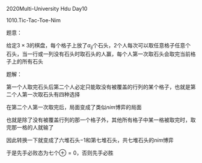 2020Multi-University Hdu Day10

1010.Tic-Tac-Toe-Nim

题意：

给定$3\times3$的棋盘，每个格子上放了$a_{ij}$个石头，2个人每次可以取任意格子任意个石头，当一行或一列没有石头时取石头的人赢，每个人第一次取石头会取完当前格子上的所有石头

题解：

第一个人取完石头后第二个人必定只能取没有被覆盖的行列的某个格子，也就是第二个人第一次取石头有四种选择

在第二个人第一次取完后，局面变成了类似$nim$博弈的局面

也就是除了没有被覆盖行列的那一个格子外，其他所有格子中某一格被取完时，取完那一格的人就输了

因此转换一下就变成了六堆石头$-1$和第七堆石头，共七堆石头的$nim$博弈

于是先手必败态为七个$\oplus=0$，否则先手必胜